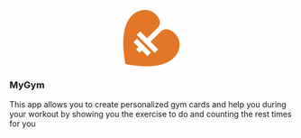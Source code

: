 <p align="center">
<img src="assets/icona.png"
     alt="MyGym"
     width= "100"
     style="margin-left: auto; margin-right:auto; display:block" />
<h3>MyGym</h3>
</p>
<p>This app allows you to create personalized gym cards and help you during your workout by showing you the exercise to do and counting the rest times for you</p>
